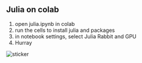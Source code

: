 ## Julia on colab
1. open julia.ipynb in colab
2. run the cells to install julia and packages
3. in notebook settings, select Julia Rabbit and GPU
4. Hurray

![sticker][1] 

[1]: https://user-images.githubusercontent.com/19316036/90219074-20abb180-ddba-11ea-9186-a14fc1601e16.png
